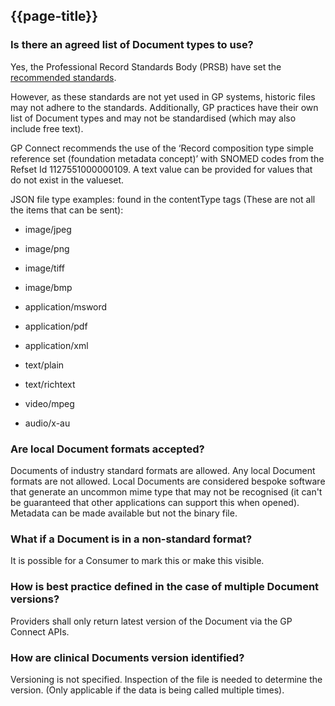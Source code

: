 ## {{page-title}}

### Is there an agreed list of Document types to use? 

Yes, the Professional Record Standards Body (PRSB) have set the [recommended standards](https://www.digihealthcare.scot/app/uploads/2022/07/CDI-Standard-v4-1-FINAL.pdf?hsCtaTracking=b259f952-5cd2-4ce4-9648-9e572241bf4c%7C181effb1-bd74-414c-8841-47070199739d).  

However, as these standards are not yet used in GP systems, historic files may not adhere to the standards. Additionally, GP practices have their own list of Document types and may not be standardised (which may also include free text). 

GP Connect recommends the use of the ‘Record composition type simple reference set (foundation metadata concept)’ with SNOMED codes from the Refset Id 1127551000000109. A text value can be provided for values that do not exist in the valueset. 

JSON file type examples: found in the contentType tags (These are not all the items that can be sent): 

- image/jpeg 

- image/png 

- image/tiff 

- image/bmp 

- application/msword 

- application/pdf 

- application/xml 

- text/plain 

- text/richtext 

- video/mpeg 

- audio/x-au 

### Are local Document formats accepted? 

Documents of industry standard formats are allowed. Any local Document formats are not allowed. Local Documents are considered bespoke software that generate an uncommon mime type that may not be recognised (it can't be guaranteed that other applications can support this when opened). Metadata can be made available but not the binary file. 

### What if a Document is in a non-standard format?

It is possible for a Consumer to mark this or make this visible. 

### How is best practice defined in the case of multiple Document versions? 

Providers shall only return latest version of the Document via the GP Connect APIs. 

### How are clinical Documents version identified? 

Versioning is not specified. Inspection of the file is needed to determine the version. (Only applicable if the data is being called multiple times).